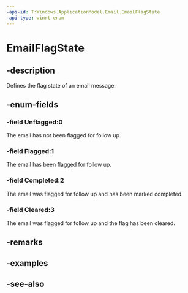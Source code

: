 ```yaml
---
-api-id: T:Windows.ApplicationModel.Email.EmailFlagState
-api-type: winrt enum
---
```


<!-- Enumeration syntax
public enum Windows.ApplicationModel.Email.EmailFlagState : int
-->

# EmailFlagState

## -description
Defines the flag state of an email message.

## -enum-fields
### -field Unflagged:0
The email has not been flagged for follow up.

### -field Flagged:1
The email has been flagged for follow up.

### -field Completed:2
The email was flagged for follow up and has been marked completed.

### -field Cleared:3
The email was flagged for follow up and the flag has been cleared.


## -remarks

## -examples

## -see-also